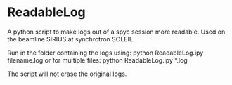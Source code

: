 # ReadableLog
A python script to make logs out of a spyc session more readable. Used on the beamline SIRIUS at synchrotron SOLEIL.

Run in the folder containing the logs using:
python ReadableLog.ipy filename.log
or for multiple files:
python ReadableLog.ipy *.log

The script will not erase the original logs.
